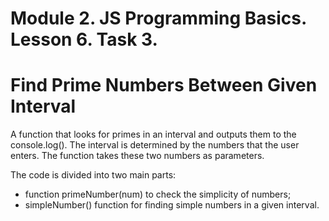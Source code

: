 # Module 2. JS Programming Basics. Lesson 6. Task 3.

# Find Prime Numbers Between Given Interval

A function that looks for primes in an interval and outputs them to the console.log().
The interval is determined by the numbers that the user enters. The function takes these two numbers as parameters.

The code is divided into two main parts:
 - function primeNumber(num) to check the simplicity of numbers;
 - simpleNumber() function for finding simple numbers in a given interval.

